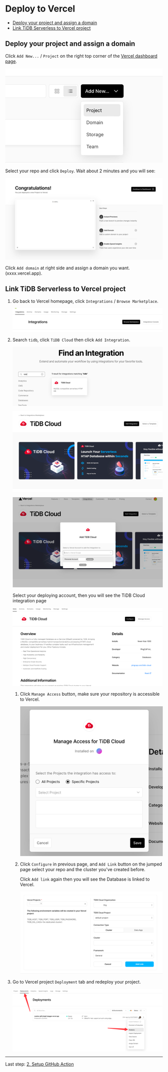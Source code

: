 # Deploy to Vercel

- [Deploy your project and assign a domain](#deploy-your-project-and-assign-a-domain)
- [Link TiDB Serverless to Vercel project](#link-tidb-serverless-to-vercel-project)

## Deploy your project and assign a domain

Click `Add New...` / `Project` on the right top corner of the [Vercel dashboard page](https://vercel.com/dashboard).

![add-new-project.png](images/add-new-project.png)

Select your repo and click `Deploy`. Wait about 2 minutes and you will see:

![vercel-deploy.png](images/vercel-deploy.png)

Click `Add domain` at right side and assign a domain you want. (xxxx.vercel.app).

## Link TiDB Serverless to Vercel project

1. Go back to Vercel homepage, click `Integrations` / `Browse Marketplace`.

   ![vercel-integrations-browse-marketplace.png](images/vercel-integrations-browse-marketplace.png)

2. Search `tidb`, click `TiDB Cloud` then click `Add Integration`.

   ![vercel-integration-tidb.png](images/vercel-integration-tidb.png)

   ![vercel-integration-tidb-add.png](images/vercel-integration-tidb-add.png)

   ![vercel-integration-add.png](images/vercel-integration-add.png)

   Select your deploying account, then you will see the TiDB Cloud integration page

   ![vercel-integration-tidb-configure.png](images/vercel-integration-tidb-configure.png)

    1. Click `Manage Access` button, make sure your repository is accessible to Vercel.

       ![vercel-integration-manage-access.png](images/vercel-integration-manage-access.png)

    2. Click `Configure` in previous page, and `Add Link` button on the jumped page select your repo and the cluster
       you've created before.

       Click `Add link` again then you will see the Database is linked to Vercel.

       ![vercel-integration-tidb-add-link.png](images/vercel-integration-tidb-add-link.png)

3. Go to Vercel project `Deployment` tab and redeploy your project.

   ![vercel-redeploy.png](images/vercel-redeploy.png)

---

Last step: [2. Setup GitHub Action](repo-and-action.md) 